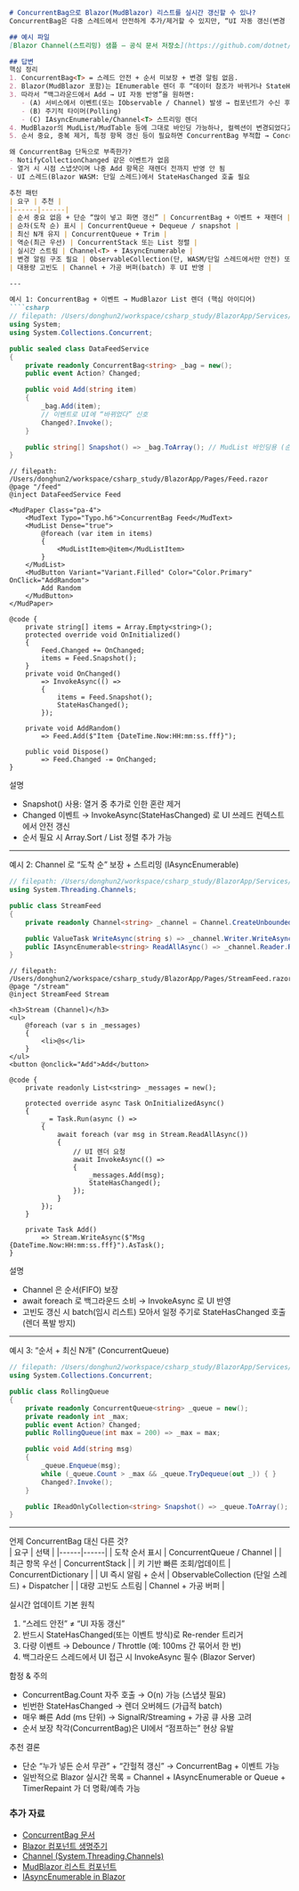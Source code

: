 ```markdown
# ConcurrentBag으로 Blazor(MudBlazor) 리스트를 실시간 갱신할 수 있나?
ConcurrentBag은 다중 스레드에서 안전하게 추가/제거할 수 있지만, “UI 자동 갱신(변경 알림)” 기능은 없으므로 그대로는 실시간 뷰 업데이트가 되지 않는다. 별도의 재렌더(StateHasChanged 호출) 또는 이벤트/스트리밍 구조가 필요하다.

## 예시 파일
[Blazor Channel(스트리밍) 샘플 – 공식 문서 저장소](https://github.com/dotnet/AspNetCore.Docs/blob/main/aspnetcore/blazor/components/data-binding/samples/8.0/BlazorSample/Components/Pages/DataBinding/Binding.razor)

## 답변
핵심 정리  
1. ConcurrentBag<T> = 스레드 안전 + 순서 미보장 + 변경 알림 없음.  
2. Blazor(MudBlazor 포함)는 IEnumerable 렌더 후 “데이터 참조가 바뀌거나 StateHasChanged 호출” 시 다시 그린다.  
3. 따라서 “백그라운드에서 Add → UI 자동 반영”을 원하면:  
   - (A) 서비스에서 이벤트(또는 IObservable / Channel) 발생 → 컴포넌트가 수신 후 InvokeAsync(StateHasChanged)  
   - (B) 주기적 타이머(Polling)  
   - (C) IAsyncEnumerable/Channel<T> 스트리밍 렌더  
4. MudBlazor의 MudList/MudTable 등에 그대로 바인딩 가능하나, 컬렉션이 변경되었다고 UI가 “알아서” 감지하진 않음(ObservableCollection 아님).  
5. 순서 중요, 중복 제거, 특정 항목 갱신 등이 필요하면 ConcurrentBag 부적합 → ConcurrentQueue/FrozenSet + snapshot/Channel/Immutable 구조 고려.  

왜 ConcurrentBag 단독으로 부족한가?  
- NotifyCollectionChanged 같은 이벤트가 없음  
- 열거 시 시점 스냅샷이며 나중 Add 항목은 재렌더 전까지 반영 안 됨  
- UI 스레드(Blazor WASM: 단일 스레드)에서 StateHasChanged 호출 필요  

추천 패턴  
| 요구 | 추천 |
|------|------|
| 순서 중요 없음 + 단순 “많이 넣고 화면 갱신” | ConcurrentBag + 이벤트 + 재렌더 |
| 순차(도착 순) 표시 | ConcurrentQueue + Dequeue / snapshot |
| 최신 N개 유지 | ConcurrentQueue + Trim |
| 역순(최근 우선) | ConcurrentStack 또는 List 정렬 |
| 실시간 스트림 | Channel<T> + IAsyncEnumerable |
| 변경 알림 구조 필요 | ObservableCollection(단, WASM/단일 스레드에서만 안전) 또는 이벤트 래핑 |
| 대용량 고빈도 | Channel + 가공 버퍼(batch) 후 UI 반영 |

---

예시 1: ConcurrentBag + 이벤트 → MudBlazor List 렌더 (핵심 아이디어)  
````csharp
// filepath: /Users/donghun2/workspace/csharp_study/BlazorApp/Services/DataFeedService.cs
using System;
using System.Collections.Concurrent;

public sealed class DataFeedService
{
    private readonly ConcurrentBag<string> _bag = new();
    public event Action? Changed;

    public void Add(string item)
    {
        _bag.Add(item);
        // 이벤트로 UI에 “바뀌었다” 신호
        Changed?.Invoke();
    }

    public string[] Snapshot() => _bag.ToArray(); // MudList 바인딩용 (순서 미보장 주의)
}
````

````razor
// filepath: /Users/donghun2/workspace/csharp_study/BlazorApp/Pages/Feed.razor
@page "/feed"
@inject DataFeedService Feed

<MudPaper Class="pa-4">
    <MudText Typo="Typo.h6">ConcurrentBag Feed</MudText>
    <MudList Dense="true">
        @foreach (var item in items)
        {
            <MudListItem>@item</MudListItem>
        }
    </MudList>
    <MudButton Variant="Variant.Filled" Color="Color.Primary" OnClick="AddRandom">
        Add Random
    </MudButton>
</MudPaper>

@code {
    private string[] items = Array.Empty<string>();
    protected override void OnInitialized()
    {
        Feed.Changed += OnChanged;
        items = Feed.Snapshot();
    }
    private void OnChanged()
        => InvokeAsync(() =>
        {
            items = Feed.Snapshot();
            StateHasChanged();
        });

    private void AddRandom()
        => Feed.Add($"Item {DateTime.Now:HH:mm:ss.fff}");

    public void Dispose()
        => Feed.Changed -= OnChanged;
}
````

설명  
- Snapshot() 사용: 열거 중 추가로 인한 혼란 제거  
- Changed 이벤트 → InvokeAsync(StateHasChanged) 로 UI 쓰레드 컨텍스트에서 안전 갱신  
- 순서 필요 시 Array.Sort / List 정렬 추가 가능  

---

예시 2: Channel<T> 로 “도착 순” 보장 + 스트리밍 (IAsyncEnumerable)  
````csharp
// filepath: /Users/donghun2/workspace/csharp_study/BlazorApp/Services/StreamFeed.cs
using System.Threading.Channels;

public class StreamFeed
{
    private readonly Channel<string> _channel = Channel.CreateUnbounded<string>();

    public ValueTask WriteAsync(string s) => _channel.Writer.WriteAsync(s);
    public IAsyncEnumerable<string> ReadAllAsync() => _channel.Reader.ReadAllAsync();
}
````

````razor
// filepath: /Users/donghun2/workspace/csharp_study/BlazorApp/Pages/StreamFeed.razor
@page "/stream"
@inject StreamFeed Stream

<h3>Stream (Channel)</h3>
<ul>
    @foreach (var s in _messages)
    {
        <li>@s</li>
    }
</ul>
<button @onclick="Add">Add</button>

@code {
    private readonly List<string> _messages = new();

    protected override async Task OnInitializedAsync()
    {
        _ = Task.Run(async () =>
        {
            await foreach (var msg in Stream.ReadAllAsync())
            {
                // UI 렌더 요청
                await InvokeAsync(() =>
                {
                    _messages.Add(msg);
                    StateHasChanged();
                });
            }
        });
    }

    private Task Add()
        => Stream.WriteAsync($"Msg {DateTime.Now:HH:mm:ss.fff}").AsTask();
}
````

설명  
- Channel 은 순서(FIFO) 보장  
- await foreach 로 백그라운드 소비 → InvokeAsync 로 UI 반영  
- 고빈도 갱신 시 batch(임시 리스트) 모아서 일정 주기로 StateHasChanged 호출(렌더 폭발 방지)  

---

예시 3: “순서 + 최신 N개” (ConcurrentQueue)  
````csharp
// filepath: /Users/donghun2/workspace/csharp_study/BlazorApp/Services/RollingQueue.cs
using System.Collections.Concurrent;

public class RollingQueue
{
    private readonly ConcurrentQueue<string> _queue = new();
    private readonly int _max;
    public event Action? Changed;
    public RollingQueue(int max = 200) => _max = max;

    public void Add(string msg)
    {
        _queue.Enqueue(msg);
        while (_queue.Count > _max && _queue.TryDequeue(out _)) { }
        Changed?.Invoke();
    }

    public IReadOnlyCollection<string> Snapshot() => _queue.ToArray();
}
````

---

언제 ConcurrentBag 대신 다른 것?  
| 요구 | 선택 |
|------|------|
| 도착 순서 표시 | ConcurrentQueue / Channel |
| 최근 항목 우선 | ConcurrentStack |
| 키 기반 빠른 조회/업데이트 | ConcurrentDictionary |
| UI 즉시 알림 + 순서 | ObservableCollection (단일 스레드) + Dispatcher |
| 대량 고빈도 스트림 | Channel + 가공 버퍼 |

실시간 업데이트 기본 원칙  
1. “스레드 안전” ≠ “UI 자동 갱신”  
2. 반드시 StateHasChanged(또는 이벤트 방식)로 Re-render 트리거  
3. 다량 이벤트 → Debounce / Throttle (예: 100ms 간 묶어서 한 번)  
4. 백그라운드 스레드에서 UI 접근 시 InvokeAsync 필수 (Blazor Server)  

함정 & 주의  
- ConcurrentBag.Count 자주 호출 → O(n) 가능 (스냅샷 필요)  
- 빈번한 StateHasChanged → 렌더 오버헤드 (가급적 batch)  
- 매우 빠른 Add (ms 단위) → SignalR/Streaming + 가공 큐 사용 고려  
- 순서 보장 착각(ConcurrentBag)은 UI에서 “점프하는” 현상 유발  

추천 결론  
- 단순 “누가 넣든 순서 무관” + “간헐적 갱신” → ConcurrentBag + 이벤트 가능  
- 일반적으로 Blazor 실시간 목록 = Channel + IAsyncEnumerable or Queue + TimerRepaint 가 더 명확/예측 가능  

### 추가 자료
- [ConcurrentBag<T> 문서](https://learn.microsoft.com/dotnet/api/system.collections.concurrent.concurrentbag-1)
- [Blazor 컴포넌트 생명주기](https://learn.microsoft.com/aspnet/core/blazor/components/lifecycle)
- [Channel<T> (System.Threading.Channels)](https://learn.microsoft.com/dotnet/core/extensions/channels)
- [MudBlazor 리스트 컴포넌트](https://mudblazor.com/components/list)
- [IAsyncEnumerable in Blazor](https://learn.microsoft.com/aspnet/core/blazor/fundamentals/signalr#streaming)
```
